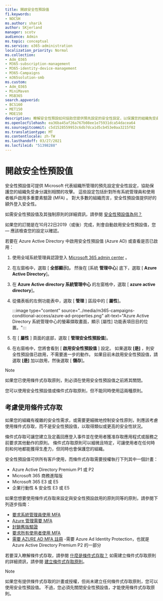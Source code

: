 ```yaml
---
title: 開啟安全性預設值
f1.keywords:
- NOCSH
ms.author: sharik
author: SKjerland
manager: scotv
audience: Admin
ms.topic: conceptual
ms.service: o365-administration
localization_priority: Normal
ms.collection:
- Adm_O365
- M365-subscription-management
- M365-identity-device-management
- M365-Campaigns
- m365solution-smb
ms.custom:
- Adm_O365
- MiniMaven
- MSB365
search.appverid:
- BCS160
- MET150
- MOE150
description: 瞭解安全性預設如何協助您提供預先設定的安全性設定，以保護您的組織免受身分識別相關的攻擊。
ms.openlocfilehash: ea36ba45af26a767b08ee1e75931dca54dacea64
ms.sourcegitcommit: c5d1528559953c6db7dca1d5cb453e0aa3215f02
ms.translationtype: MT
ms.contentlocale: zh-TW
ms.lasthandoff: 03/27/2021
ms.locfileid: "51398288"
---
```

# <a name="turn-on-security-defaults"></a>開啟安全性預設值

安全性預設值可提供 Microsoft 代表組織所管理的預先設定安全性設定，協助保護您的組織免受身分識別相關的攻擊。 這些設定包括針對所有系統管理員和使用者帳戶啟用多重要素驗證 (MFA) 。 對大多數的組織而言，安全性預設值提供好的額外登入安全性。

如需安全性預設值及其強制原則的詳細資訊，請參閱 [安全性預設值為何？](/azure/active-directory/fundamentals/concept-fundamentals-security-defaults)

如果您的訂閱是在10月22日2019（或後）完成，則會自動啟用安全性預設值，您 &mdash; 應該檢查您的設定以確認。

若要在 Azure Active Directory 中啟用安全性預設值 (Azure AD) 或查看是否已啟用：

1. 使用全域系統管理員認證登入 <a href="https://go.microsoft.com/fwlink/p/?linkid=2024339" target="_blank">Microsoft 365 admin center</a> 。

2. 在左窗格中，選取 [ **全部顯示]，** 然後在 [系統 **管理中心**] 底下，選取 [ **Azure Active Directory**]。

3. 在 **Azure Active directory 系統管理中心** 的左窗格中，選取 [ **azure active directory**]。

4. 從儀表板的左側功能表中，選取 [ **管理** ] 區段中的 [ **屬性**]。

    :::image type="content" source="../media/m365-campaigns-conditional-access/azure-ad-properties.png" alt-text="Azure Active Directory 系統管理中心的螢幕擷取畫面，顯示 [屬性] 功能表項目目的位置。":::

5. 在 [ **屬性** ] 頁面的底部，選取 [ **管理安全性預設值**]。

6. 在右窗格中，您將會看到 [ **啟用安全性預設值** ] 設定。 如果選取 **[是]** ，則安全性預設值已啟用，不需要進一步的動作。 如果目前未啟用安全性預設值，請選取 **[是]** 加以啟用，然後選取 [ **儲存**]。

> [!NOTE]
> 如果您已使用條件式存取原則，則必須在使用安全性預設值之前將其關閉。
>
> 您可以使用安全性預設值或條件式存取原則，但不能同時使用這兩種原則。

## <a name="consider-using-conditional-access"></a>考慮使用條件式存取

如果您的組織有複雜的安全性需求，或需要更細微地控制安全性原則，則應該考慮使用條件式存取，而不是安全性預設值，以取得類似或更高的安全性狀況。 

條件式存取可讓您建立及定義回應登入事件並在使用者獲准存取應用程式或服務之前要求其他動作的原則。 條件式存取原則可以細微且特定，可讓使用者在任何時刻和何地都能獲得生產力，但同時也會保護您的組織。

安全性預設值可供所有客戶使用，而條件式存取需要授權執行下列其中一個計畫：

- Azure Active Directory Premium P1 或 P2
- Microsoft 365 商務進階版
- Microsoft 365 E3 或 E5
- 企業行動性 & 安全性 E3 或 E5

如果您想要使用條件式存取來設定與安全性預設啟用的原則同等的原則，請參閱下列逐步指南：

- [要求系統管理員使用 MFA](/azure/active-directory/conditional-access/howto-conditional-access-policy-admin-mfa)
- [Azure 管理需要 MFA](/azure/active-directory/conditional-access/howto-conditional-access-policy-azure-management)
- [封鎖舊版驗證](/azure/active-directory/conditional-access/howto-conditional-access-policy-block-legacy)
- [要求所有使用者使用 MFA](/azure/active-directory/conditional-access/howto-conditional-access-policy-all-users-mfa)
- [需要 AZURE AD MFA 註冊](/azure/active-directory/identity-protection/howto-identity-protection-configure-mfa-policy) -需要 Azure Ad Identity Protection，也就是 Azure Active Directory Premium P2 的一部分

若要深入瞭解條件式存取，請參閱 [什麼是條件式存取？](/azure/active-directory/conditional-access/overview) 如需建立條件式存取原則的詳細資訊，請參閱 [建立條件式存取原則](/azure/active-directory/authentication/tutorial-enable-azure-mfa#create-a-conditional-access-policy)。

> [!NOTE]
> 如果您有提供條件式存取的計畫或授權，但尚未建立任何條件式存取原則，您可以使用安全性預設值。 不過，您必須先關閉安全性預設值，才能使用條件式存取原則。
